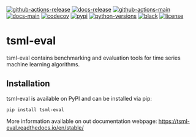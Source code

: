 [![github-actions-release](https://img.shields.io/github/actions/workflow/status/time-series-machine-learning/tsml-eval/release.yml?event=release&logo=github&label=build%20%28release%29)](https://github.com/time-series-machine-learning/tsml-eval/actions/workflows/release.yml)
[![docs-release](https://img.shields.io/readthedocs/tsml-eval/stable?logo=readthedocs&label=docs%20%28stable%29)](https://tsml-eval.readthedocs.io/en/stable/)
[![github-actions-main](https://img.shields.io/github/actions/workflow/status/time-series-machine-learning/tsml-eval/tests.yml?logo=github&branch=main&label=build%20%28main%29)](https://github.com/time-series-machine-learning/tsml-eval/actions/workflows/tests.yml)
[![docs-main](https://img.shields.io/readthedocs/tsml-eval/latest?logo=readthedocs&label=docs%20%28latest%29)](https://tsml-eval.readthedocs.io/en/latest/)
[![codecov](https://img.shields.io/codecov/c/github/time-series-machine-learning/tsml-eval?label=codecov&logo=codecov)](https://codecov.io/gh/time-series-machine-learning/tsml-eval)
[![pypi](https://img.shields.io/pypi/v/tsml-eval?logo=python)](https://pypi.org/project/tsml-eval/)
[![python-versions](https://img.shields.io/pypi/pyversions/tsml-eval?logo=python)](https://www.python.org/)
[![black](https://img.shields.io/badge/code%20style-black-000000.svg)](https://github.com/psf/black)
[![license](https://img.shields.io/badge/license-BSD%203--Clause-green?logo=style)](https://github.com/time-series-machine-learning/tsml-eval/blob/main/LICENSE)
<!---[![conda](https://img.shields.io/conda/vn/conda-forge/tsml-eval?logo=anaconda)](https://github.com/conda-forge/staged-recipes/pull/21927)-->
<!---[![binder](https://mybinder.org/badge_logo.svg)](https://mybinder.org/v2/gh/time-series-machine-learning/tsml-eval/main?filepath=examples)-->

# tsml-eval

tsml-eval contains benchmarking and evaluation tools for time series machine learning algorithms.

Installation
------------

tsml-eval is available on PyPI and can be installed via pip:

    pip install tsml-eval

More information available on out documentation webpage: https://tsml-eval.readthedocs.io/en/stable/
